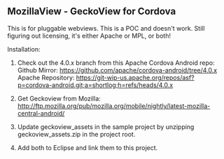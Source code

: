 

MozillaView - GeckoView for Cordova
---

This is for pluggable webviews.  This is a POC and doesn't work.  Still figuring out licensing, it's either Apache or MPL, or both!

Installation:

1. Check out the 4.0.x branch from this Apache Cordova Android repo:
Github Mirror: https://github.com/apache/cordova-android/tree/4.0.x
Apache Repository: https://git-wip-us.apache.org/repos/asf?p=cordova-android.git;a=shortlog;h=refs/heads/4.0.x

2. Get Geckoview from Mozilla:
http://ftp.mozilla.org/pub/mozilla.org/mobile/nightly/latest-mozilla-central-android/

3. Update geckoview_assets in the sample project by unzipping geckoview_assets.zip in the project root.

4. Add both to Eclipse and link them to this project.


